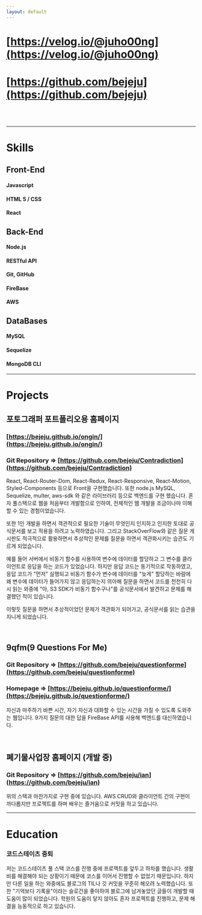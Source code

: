 ```yaml
---
layout: default
---
```


# [https://velog.io/@juho00ng](https://velog.io/@juho00ng)
# [https://github.com/bejeju](https://github.com/bejeju)

<br>
<br>
<hr>

# Skills

## Front-End
#### Javascript
#### HTML 5 / CSS
#### React

## Back-End
#### Node.js
#### RESTful API
#### Git, GitHub
#### FireBase
#### AWS

## DataBases
#### MySQL
#### Sequelize
#### MongoDB CLI


<hr>

# Projects

## 포토그래퍼 포트폴리오용 홈페이지

### [https://bejeju.github.io/ongin/](https://bejeju.github.io/ongin/)
### Git Repository => [https://github.com/bejeju/Contradiction](https://github.com/bejeju/Contradiction)

React, React-Router-Dom, React-Redux, React-Responsive, React-Motion, Styled-Components 등으로
Front을 구현했습니다. 또한 node.js MySQL, Sequelize, multer, aws-sdk 와 같은 라이브러리 등으로 백엔드를
구현 했습니다.
혼자 풀스택으로 웹을 처음부터 개발함으로 인하여, 전체적인 웹 개발을 조금이나마 이해할 수 있는 경험이었습니다.

또한 1인 개발을 하면서 객관적으로 필요한 기술이 무엇인지 인지하고 인지한 토대로 공식문서를 보고 적용을 하려고 노력하였습니다.
그리고 StackOverFlow와 같은 질문 게시판도 적극적으로 활용하면서 추상적인 문제를 질문을 하면서 객관화시키는 습관도 기르게 되었습니다.

예를 들어 서버에서 비동기 함수를 사용하여 변수에 데이터를 할당하고 그 변수를 클라이언트로 응답을 하는 코드가 있었습니다.
하지만 응답 코드는 동기적으로 작동하였고, 응답 코드가 "먼저" 실행되고 비동기 함수가 변수에 데이터를 "늦게" 할당하는 바람에 왜
변수에 데이터가 들어가지 않고 응답하는지 의아해 질문을 하면서 코드를 천천히 다시 읽는 와중에 "아, S3 SDK가 비동기 함수구나"를
공식문서에서 발견하고 문제를 해결했던 적이 있습니다.

이렇듯 질문을 하면서 추상적이었던 문제가 객관화가 되어가고, 공식문서를 읽는 습관을 지니게 되었습니다.

<br>

## 9qfm(9 Questions For Me)

### Git Repository => [https://github.com/bejeju/questionforme](https://github.com/bejeju/questionforme)
### Homepage => [https://bejeju.github.io/questionforme/](https://bejeju.github.io/questionforme/)

자신과 마주하기 바쁜 시간, 자기 자신과 대화할 수 있는 시간을 가질 수 있도록 도와주는 웹입니다.
9가지 질문의 대한 답을 FireBase API를 사용해 백엔드를 대신하였습니다.


<br>

## 폐기물사업장 홈페이지 (개발 중)

### Git Repository => [https://github.com/bejeju/ian](https://github.com/bejeju/ian)

위의 스택과 마찬가지로 구현 중에 있습니다. AWS CRUD와 클라이언트 간의 구현이 까다롭지만 프로젝트를 하며 배우는 즐거움으로
커밋을 하고 있습니다.

<hr>

# Education
### 코드스테이츠 중퇴

저는 코드스테이츠 풀 스택 코스를 진행 중에 프로젝트를 앞두고 하차를 했습니다. 생활비를 해결해야 되는 상황이기 때문에 코스를
이어서 진행할 수 없었기 때문입니다. 하지만 다른 일을 하는 와중에도 블로그의 TIL나 깃 커밋을 꾸준히 해오려 노력했습니다.
또한 "기억보다 기록을"이라는 슬로건을 좋아하여 블로그에 남겨놓았던 글들이 개발할 때 도움이 많이 되었습니다. 학원의 도움이
닿지 않아도 혼자 프로젝트를 진행하고, 문제 해결을 능동적으로 하고 있습니다.
